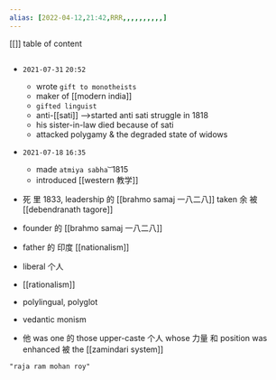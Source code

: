 ```yaml
---
alias: [2022-04-12,21:42,RRR,,,,,,,,,,]
---
```

[[]]
table of content
```toc
```


- `2021-07-31`  `20:52`
	- wrote `gift to monotheists`
	- maker of [[modern india]]
	- `gifted linguist`
	- anti-[[sati]] -->started anti sati struggle in 1818
	- his sister-in-law died because of sati
	- attacked polygamy & the degraded state of widows

- `2021-07-18`  `16:35`
	- made `atmiya sabha` ͝   1815
	- introduced [[western 教学]]
- 死 里 1833, leadership 的 [[brahmo samaj 一八二八]] taken 余 被 [[debendranath tagore]]
- founder 的 [[brahmo samaj 一八二八]]
- father 的 印度 [[nationalism]]
- liberal 个人 
- [[rationalism]]
- polylingual, polyglot
- vedantic monism
- 他 was one 的 those upper-caste 个人 whose  力量 和 position was enhanced 被 the [[zamindari system]]
```query 2022-04-12 21:43
"raja ram mohan roy"
```